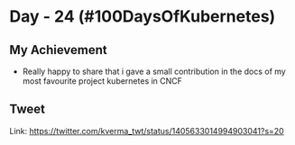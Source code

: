 # Day - 24 (#100DaysOfKubernetes)

## My Achievement

- Really happy to share that i gave a small contribution in the docs of my most favourite project kubernetes in CNCF


## Tweet

Link: https://twitter.com/kverma_twt/status/1405633014994903041?s=20
